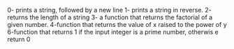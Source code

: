 0-  prints a string, followed by a new line
1- prints a string in reverse.
2- returns the length of a string
3- a function that returns the factorial of a given number.
4-function that returns the value of x raised to the power of y
6-function that returns 1 if the input integer is a prime number, otherwis
e return 0